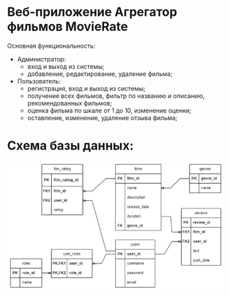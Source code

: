 # Веб-приложение Агрегатор фильмов MovieRate

Основная функциональность:
- Администратор:
  - вход и выход из системы;
  - добавление, редактирование, удаление фильма;
- Пользователь:
  - регистрация, вход и выход из системы;
  - получение всех фильмов, фильтр по названию и описанию, рекомендованных фильмов;
  - оценка фильма по шкале от 1 до 10, изменение оценки;
  - оставление, изменение, удаление отзыва фильма;

# Схема базы данных:
![Alt text](src/main/resources/static/movierate.png "Схема базы данных")